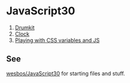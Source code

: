 # JavaScript30

1. [Drumkit](javascript-drumkit)
1. [Clock](js-clock)
1. [Playing with CSS variables and JS](playing-with-css-variables-and-js)

## See

[wesbos/JavaScript30](https://github.com/wesbos/JavaScript30) for starting files and stuff.
